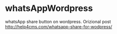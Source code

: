 # whatsAppWordpress
whatsApp share button on wordpress. 
Orizional post http://help4cms.com/whatsapp-share-for-wodpress/
